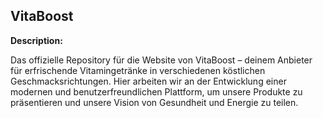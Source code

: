 ## VitaBoost

**Description:**

Das offizielle Repository für die Website von VitaBoost – deinem Anbieter für erfrischende Vitamingetränke in verschiedenen köstlichen Geschmacksrichtungen. Hier arbeiten wir an der Entwicklung einer modernen und benutzerfreundlichen Plattform, um unsere Produkte zu präsentieren und unsere Vision von Gesundheit und Energie zu teilen.

